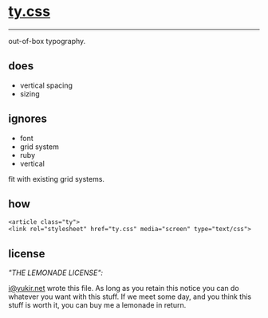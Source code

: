# [ty.css](http://yukir.net/ty.css/)

***

out-of-box typography.

## does

* vertical spacing
* sizing

## ignores

* font
* grid system
* ruby
* vertical

fit with existing grid systems.

## how

    <article class="ty">
    <link rel="stylesheet" href="ty.css" media="screen" type="text/css">

## license

*"THE LEMONADE LICENSE":*

<i@yukir.net> wrote this file. As long as you retain this notice you can do whatever you want with this stuff. If we meet some day, and you think this stuff is worth it, you can buy me a lemonade in return.

